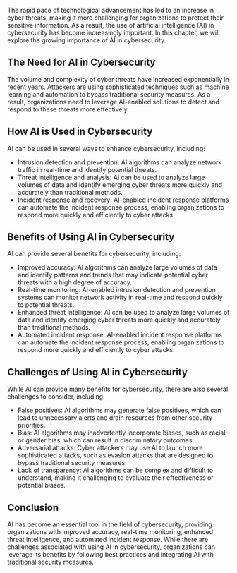 
The rapid pace of technological advancement has led to an increase in cyber threats, making it more challenging for organizations to protect their sensitive information. As a result, the use of artificial intelligence (AI) in cybersecurity has become increasingly important. In this chapter, we will explore the growing importance of AI in cybersecurity.

The Need for AI in Cybersecurity
--------------------------------

The volume and complexity of cyber threats have increased exponentially in recent years. Attackers are using sophisticated techniques such as machine learning and automation to bypass traditional security measures. As a result, organizations need to leverage AI-enabled solutions to detect and respond to these threats more effectively.

How AI is Used in Cybersecurity
-------------------------------

AI can be used in several ways to enhance cybersecurity, including:

* Intrusion detection and prevention: AI algorithms can analyze network traffic in real-time and identify potential threats.
* Threat intelligence and analysis: AI can be used to analyze large volumes of data and identify emerging cyber threats more quickly and accurately than traditional methods.
* Incident response and recovery: AI-enabled incident response platforms can automate the incident response process, enabling organizations to respond more quickly and efficiently to cyber attacks.

Benefits of Using AI in Cybersecurity
-------------------------------------

AI can provide several benefits for cybersecurity, including:

* Improved accuracy: AI algorithms can analyze large volumes of data and identify patterns and trends that may indicate potential cyber threats with a high degree of accuracy.
* Real-time monitoring: AI-enabled intrusion detection and prevention systems can monitor network activity in real-time and respond quickly to potential threats.
* Enhanced threat intelligence: AI can be used to analyze large volumes of data and identify emerging cyber threats more quickly and accurately than traditional methods.
* Automated incident response: AI-enabled incident response platforms can automate the incident response process, enabling organizations to respond more quickly and efficiently to cyber attacks.

Challenges of Using AI in Cybersecurity
---------------------------------------

While AI can provide many benefits for cybersecurity, there are also several challenges to consider, including:

* False positives: AI algorithms may generate false positives, which can lead to unnecessary alerts and drain resources from other security priorities.
* Bias: AI algorithms may inadvertently incorporate biases, such as racial or gender bias, which can result in discriminatory outcomes.
* Adversarial attacks: Cyber attackers may use AI to launch more sophisticated attacks, such as evasion attacks that are designed to bypass traditional security measures.
* Lack of transparency: AI algorithms can be complex and difficult to understand, making it challenging to evaluate their effectiveness or potential biases.

Conclusion
----------

AI has become an essential tool in the field of cybersecurity, providing organizations with improved accuracy, real-time monitoring, enhanced threat intelligence, and automated incident response. While there are challenges associated with using AI in cybersecurity, organizations can leverage its benefits by following best practices and integrating AI with traditional security measures.
